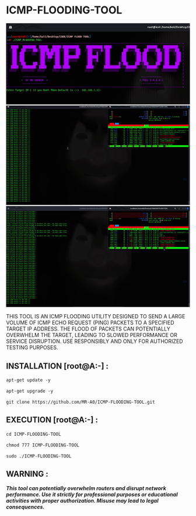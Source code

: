 # ICMP-FLOODING-TOOL

![MY Image](https://github.com/MR-A0/ICMP-FLOODING-TOOL/blob/cacf3ed3c55e32b00d6b9ebab79b789d8c961b56/icmp%201.png)
![MY Image](https://github.com/MR-A0/ICMP-FLOODING-TOOL/blob/cacf3ed3c55e32b00d6b9ebab79b789d8c961b56/Screenshot%202024-12-24%20183247.png)
![MY Image](https://github.com/MR-A0/ICMP-FLOODING-TOOL/blob/cacf3ed3c55e32b00d6b9ebab79b789d8c961b56/Screenshot%202024-12-24%20183323.png)

THIS TOOL IS AN ICMP FLOODING UTILITY DESIGNED TO SEND A LARGE VOLUME OF ICMP ECHO REQUEST (PING) PACKETS TO A SPECIFIED TARGET IP ADDRESS. THE FLOOD OF PACKETS CAN POTENTIALLY OVERWHELM THE TARGET, LEADING TO SLOWED PERFORMANCE OR SERVICE DISRUPTION. USE RESPONSIBLY AND ONLY FOR AUTHORIZED TESTING PURPOSES.

## INSTALLATION [root@A:-] :

```
apt-get update -y
```
```
apt-get upgrade -y
```
```
git clone https://github.com/MR-A0/ICMP-FLOODING-TOOL.git
```


## EXECUTION [root@A:-] :

```
cd ICMP-FLOODING-TOOL
```
```
chmod 777 ICMP-FLOODING-TOOL
```
```
sudo ./ICMP-FLOODING-TOOL
```

## WARNING : 
***This tool can potentially overwhelm routers and disrupt network performance. 
   Use it strictly for professional purposes or educational activities with proper authorization. 
   Misuse may lead to legal consequences.***
<br>
